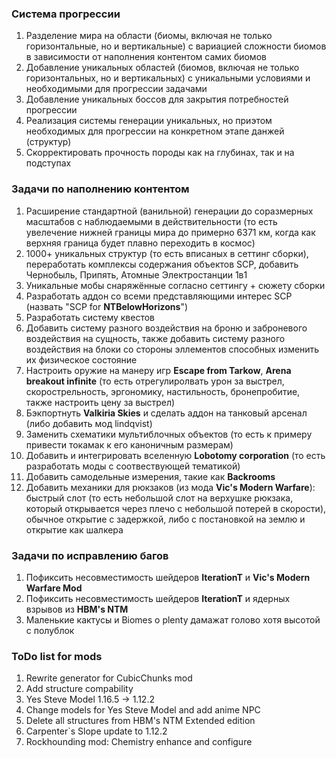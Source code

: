 ### Система прогрессии 

1. Разделение мира на области (биомы, включая не только горизонтальные, но и вертикальные) с вариацией сложности биомов в зависимости от наполнения контентом самих биомов
2. Добавление уникальных областей (биомов, включая не только горизонтальных, но и вертикальных) с уникальными условиями и необходимыми для прогрессии задачами
3. Добавление уникальных боссов для закрытия потребностей прогрессии
4. Реализация системы генерации уникальных, но приэтом необходимых для прогрессии на конкретном этапе данжей (структур)
5. Скорректировать прочность породы как на глубинах, так и на подступах

### Задачи по наполнению контентом

1. Расширение стандартной (ванильной) генерации до соразмерных масштабов с наблюдаемыми в действительности (то есть увелечение нижней границы мира до примерно 6371 км, когда как верхняя граница будет плавно переходить в космос)
2. 1000+ уникальных структур (то есть вписаных в сеттинг сборки), переработать комплексы содержания объектов SCP, добавить Чернобыль, Припять, Атомные Электростанции 1в1
3. Уникальные мобы снаряжённые согласно сеттингу + сюжету сборки
4. Разработать аддон со всеми представляющими интерес SCP (назвать "SCP for **NTBelowHorizons**")
5. Разработать систему квестов
6. Добавить систему разного воздействия на броню и заброневого воздействия на сущность, также добавить систему разного воздействия на блоки со стороны эллементов способных изменить их физическое состояние
7. Настроить оружие на манеру игр **Escape from Tarkow**, **Arena breakout infinite** (то есть отрегулиролвать урон за выстрел, скорострельность, эргономику, настильность, бронепробитие, также настроить цену за выстрел)
8. Бэкпортнуть **Valkiria Skies** и сделать аддон на танковый арсенал (либо добавить мод lindqvist)
9. Заменить схематики мультиблочных объектов (то есть к примеру привести токамак к его каноничным размерам)
10. Добавить и интегрировать вселенную **Lobotomy corporation** (то есть разработать моды с соотвествующей тематикой)
11. Добавить самодельные измерения, такие как **Backrooms**
12. Добавить механики для рюкзаков (из мода **Vic's Modern Warfare**): быстрый слот (то есть небольшой слот на верхушке рюкзака, который открывается через плечо с небольшой потерей в скорости), обычное открытие с задержкой, либо с постановкой на землю и открытие как шалкера

### Задачи по исправлению багов

1. Пофиксить несовместимость шейдеров **IterationT** и **Vic's Modern Warfare Mod**
2. Пофиксить несовместимость шейдеров **IterationT** и ядерных взрывов из **HBM's NTM**
3. Маленькие кактусы и Biomes o plenty  дамажат голово хотя высотой с полублок

### ToDo list for mods

1. Rewrite generator for CubicChunks mod
2. Add structure compability
3. Yes Steve Model 1.16.5 $\to$ 1.12.2
4. Change models for Yes Steve Model and add anime NPC
5. Delete all structures from HBM's NTM Extended edition
6. Carpenter`s Slope update to 1.12.2
7. Rockhounding mod: Chemistry enhance and configure
